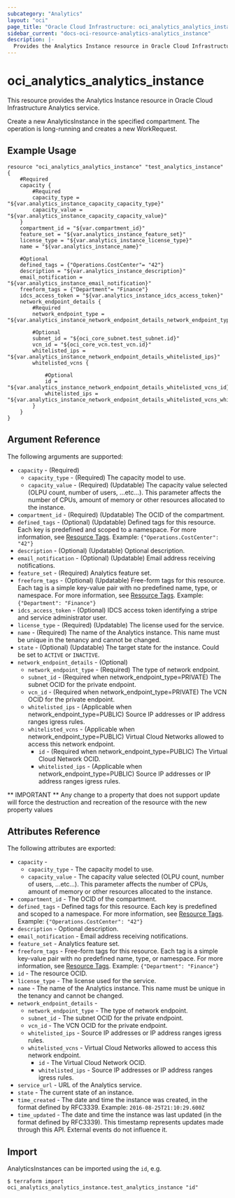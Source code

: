 ```yaml
---
subcategory: "Analytics"
layout: "oci"
page_title: "Oracle Cloud Infrastructure: oci_analytics_analytics_instance"
sidebar_current: "docs-oci-resource-analytics-analytics_instance"
description: |-
  Provides the Analytics Instance resource in Oracle Cloud Infrastructure Analytics service
---
```


# oci_analytics_analytics_instance
This resource provides the Analytics Instance resource in Oracle Cloud Infrastructure Analytics service.

Create a new AnalyticsInstance in the specified compartment. The operation is long-running
and creates a new WorkRequest.


## Example Usage

```hcl
resource "oci_analytics_analytics_instance" "test_analytics_instance" {
	#Required
	capacity {
		#Required
		capacity_type = "${var.analytics_instance_capacity_capacity_type}"
		capacity_value = "${var.analytics_instance_capacity_capacity_value}"
	}
	compartment_id = "${var.compartment_id}"
	feature_set = "${var.analytics_instance_feature_set}"
	license_type = "${var.analytics_instance_license_type}"
	name = "${var.analytics_instance_name}"

	#Optional
	defined_tags = {"Operations.CostCenter"= "42"}
	description = "${var.analytics_instance_description}"
	email_notification = "${var.analytics_instance_email_notification}"
	freeform_tags = {"Department"= "Finance"}
	idcs_access_token = "${var.analytics_instance_idcs_access_token}"
	network_endpoint_details {
		#Required
		network_endpoint_type = "${var.analytics_instance_network_endpoint_details_network_endpoint_type}"

		#Optional
		subnet_id = "${oci_core_subnet.test_subnet.id}"
		vcn_id = "${oci_core_vcn.test_vcn.id}"
		whitelisted_ips = "${var.analytics_instance_network_endpoint_details_whitelisted_ips}"
		whitelisted_vcns {

			#Optional
			id = "${var.analytics_instance_network_endpoint_details_whitelisted_vcns_id}"
			whitelisted_ips = "${var.analytics_instance_network_endpoint_details_whitelisted_vcns_whitelisted_ips}"
		}
	}
}
```

## Argument Reference

The following arguments are supported:

* `capacity` - (Required) 
	* `capacity_type` - (Required) The capacity model to use. 
	* `capacity_value` - (Required) (Updatable) The capacity value selected (OLPU count, number of users, ...etc...). This parameter affects the number of CPUs, amount of memory or other resources allocated to the instance. 
* `compartment_id` - (Required) (Updatable) The OCID of the compartment. 
* `defined_tags` - (Optional) (Updatable) Defined tags for this resource. Each key is predefined and scoped to a namespace. For more information, see [Resource Tags](https://docs.cloud.oracle.com/iaas/Content/General/Concepts/resourcetags.htm).  Example: `{"Operations.CostCenter": "42"}` 
* `description` - (Optional) (Updatable) Optional description. 
* `email_notification` - (Optional) (Updatable) Email address receiving notifications. 
* `feature_set` - (Required) Analytics feature set. 
* `freeform_tags` - (Optional) (Updatable) Free-form tags for this resource. Each tag is a simple key-value pair with no predefined name, type, or namespace. For more information, see [Resource Tags](https://docs.cloud.oracle.com/iaas/Content/General/Concepts/resourcetags.htm).  Example: `{"Department": "Finance"}` 
* `idcs_access_token` - (Optional) IDCS access token identifying a stripe and service administrator user. 
* `license_type` - (Required) (Updatable) The license used for the service. 
* `name` - (Required) The name of the Analytics instance. This name must be unique in the tenancy and cannot be changed. 
* `state` - (Optional) (Updatable) The target state for the instance. Could be set to `ACTIVE` or `INACTIVE`. 
* `network_endpoint_details` - (Optional) 
	* `network_endpoint_type` - (Required) The type of network endpoint. 
	* `subnet_id` - (Required when network_endpoint_type=PRIVATE) The subnet OCID for the private endpoint. 
	* `vcn_id` - (Required when network_endpoint_type=PRIVATE) The VCN OCID for the private endpoint. 
	* `whitelisted_ips` - (Applicable when network_endpoint_type=PUBLIC) Source IP addresses or IP address ranges igress rules. 
	* `whitelisted_vcns` - (Applicable when network_endpoint_type=PUBLIC) Virtual Cloud Networks allowed to access this network endpoint. 
		* `id` - (Required when network_endpoint_type=PUBLIC) The Virtual Cloud Network OCID. 
		* `whitelisted_ips` - (Applicable when network_endpoint_type=PUBLIC) Source IP addresses or IP address ranges igress rules. 


** IMPORTANT **
Any change to a property that does not support update will force the destruction and recreation of the resource with the new property values

## Attributes Reference

The following attributes are exported:

* `capacity` - 
	* `capacity_type` - The capacity model to use. 
	* `capacity_value` - The capacity value selected (OLPU count, number of users, ...etc...). This parameter affects the number of CPUs, amount of memory or other resources allocated to the instance. 
* `compartment_id` - The OCID of the compartment. 
* `defined_tags` - Defined tags for this resource. Each key is predefined and scoped to a namespace. For more information, see [Resource Tags](https://docs.cloud.oracle.com/iaas/Content/General/Concepts/resourcetags.htm).  Example: `{"Operations.CostCenter": "42"}` 
* `description` - Optional description. 
* `email_notification` - Email address receiving notifications. 
* `feature_set` - Analytics feature set. 
* `freeform_tags` - Free-form tags for this resource. Each tag is a simple key-value pair with no predefined name, type, or namespace. For more information, see [Resource Tags](https://docs.cloud.oracle.com/iaas/Content/General/Concepts/resourcetags.htm).  Example: `{"Department": "Finance"}` 
* `id` - The resource OCID. 
* `license_type` - The license used for the service. 
* `name` - The name of the Analytics instance. This name must be unique in the tenancy and cannot be changed. 
* `network_endpoint_details` - 
	* `network_endpoint_type` - The type of network endpoint. 
	* `subnet_id` - The subnet OCID for the private endpoint. 
	* `vcn_id` - The VCN OCID for the private endpoint. 
	* `whitelisted_ips` - Source IP addresses or IP address ranges igress rules. 
	* `whitelisted_vcns` - Virtual Cloud Networks allowed to access this network endpoint. 
		* `id` - The Virtual Cloud Network OCID. 
		* `whitelisted_ips` - Source IP addresses or IP address ranges igress rules. 
* `service_url` - URL of the Analytics service. 
* `state` - The current state of an instance. 
* `time_created` - The date and time the instance was created, in the format defined by RFC3339.  Example: `2016-08-25T21:10:29.600Z` 
* `time_updated` - The date and time the instance was last updated (in the format defined by RFC3339). This timestamp represents updates made through this API. External events do not influence it. 

## Import

AnalyticsInstances can be imported using the `id`, e.g.

```
$ terraform import oci_analytics_analytics_instance.test_analytics_instance "id"
```


